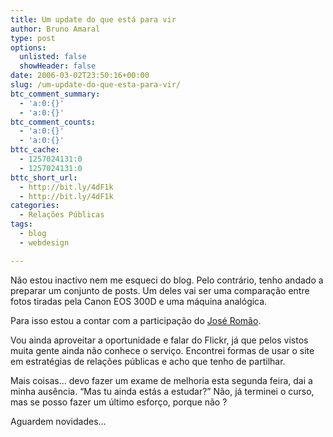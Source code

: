 ```yaml
---
title: Um update do que está para vir
author: Bruno Amaral
type: post
options:
  unlisted: false
  showHeader: false
date: 2006-03-02T23:50:16+00:00
slug: /um-update-do-que-esta-para-vir/
btc_comment_summary:
  - 'a:0:{}'
  - 'a:0:{}'
btc_comment_counts:
  - 'a:0:{}'
  - 'a:0:{}'
bttc_cache:
  - 1257024131:0
  - 1257024131:0
bttc_short_url:
  - http://bit.ly/4dF1k
  - http://bit.ly/4dF1k
categories:
  - Relações Públicas
tags:
  - blog
  - webdesign

---
```

Não estou inactivo nem me esqueci do blog. Pelo contrário, tenho andado a preparar um conjunto de posts. Um deles vai ser uma comparação entre fotos tiradas pela Canon EOS 300D e uma máquina analógica.

Para isso estou a contar com a participação do [José Romão][1].

Vou ainda aproveitar a oportunidade e falar do Flickr, já que pelos vistos muita gente ainda não conhece o serviço. Encontrei formas de usar o site em estratégias de relações públicas e acho que tenho de partilhar.

Mais coisas&#8230; devo fazer um exame de melhoria esta segunda feira, dai a minha ausência. &#8220;Mas tu ainda estás a estudar?&#8221; Não, já terminei o curso, mas se posso fazer um último esforço, porque não ?

Aguardem novidades&#8230;

 [1]: http://www.milcores.pt "Milcores, fotografia de José Romão"